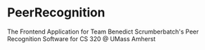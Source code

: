 # PeerRecognition
The Frontend Application for Team Benedict Scrumberbatch's Peer Recognition Software for CS 320 @ UMass Amherst
